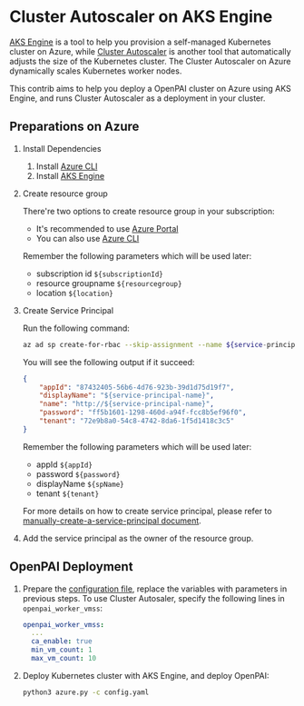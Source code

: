 # Cluster Autoscaler on AKS Engine

[AKS Engine](https://github.com/Azure/aks-engine) is a tool to help you provision a self-managed Kubernetes cluster on Azure,
while [Cluster Autoscaler](https://github.com/kubernetes/autoscaler/tree/master/cluster-autoscaler) is another tool that automatically adjusts the size of the Kubernetes cluster.
The Cluster Autoscaler on Azure dynamically scales Kubernetes worker nodes.

This contrib aims to help you deploy a OpenPAI cluster on Azure using AKS Engine, and runs Cluster Autoscaler as a deployment in your cluster.


## Preparations on Azure

1. Install Dependencies

    1. Install [Azure CLI](https://docs.microsoft.com/en-us/cli/azure/install-azure-cli?view=azure-cli-latest)
    2. Install [AKS Engine](https://github.com/Azure/aks-engine/blob/master/docs/tutorials/quickstart.md#install-the-aks-engine-binary)

2. Create resource group

    There're two options to create resource group in your subscription:
    * It's recommended to use [Azure Portal](https://docs.microsoft.com/en-us/azure/azure-resource-manager/management/manage-resource-groups-portal#create-resource-groups)
    * You can also use [Azure CLI](https://docs.microsoft.com/en-us/azure/azure-resource-manager/management/manage-resource-groups-cli#create-resource-groups)

    Remember the following parameters which will be used later:
    * subscription id `${subscriptionId}`
    * resource groupname `${resourcegroup}`
    * location `${location}`

3. Create Service Principal

    Run the following command:

    ```sh
    az ad sp create-for-rbac --skip-assignment --name ${service-principal-name}
    ```

    You will see the following output if it succeed:

    ```json
    {
        "appId": "87432405-56b6-4d76-923b-39d1d75d19f7",
        "displayName": "${service-principal-name}",
        "name": "http://${service-principal-name}",
        "password": "ff5b1601-1298-460d-a94f-fcc8b5ef96f0",
        "tenant": "72e9b8a0-54c8-4742-8da6-1f5d1418c3c5"
    }
    ```

    Remember the following parameters which will be used later:
    * appId `${appId}`
    * password `${password}`
    * displayName `${spName}`
    * tenant `${tenant}`

    For more details on how to create service principal, please refer to [manually-create-a-service-principal document](https://docs.microsoft.com/en-us/azure/aks/kubernetes-service-principal#manually-create-a-service-principal).

4. Add the service principal as the owner of the resource group.


## OpenPAI Deployment

1. Prepare the [configuration file](./config.yaml), replace the variables with parameters in previous steps.
To use Cluster Autosaler, specify the following lines in `openpai_worker_vmss`:

    ```yaml
    openpai_worker_vmss:
      ...
      ca_enable: true
      min_vm_count: 1
      max_vm_count: 10
    ```

2. Deploy Kubernetes cluster with AKS Engine, and deploy OpenPAI:

    ```sh
    python3 azure.py -c config.yaml
    ```
